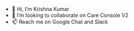 - 👋 Hi, I’m Krishna Kumar
- 💞️ I’m looking to collaborate on Care Console V2
- 📫 Reach me on Google Chat and Slack
